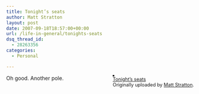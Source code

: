 ```yaml
---
title: Tonight’s seats
author: Matt Stratton
layout: post
date: 2007-09-18T18:57:00+00:00
url: /life-in-general/tonights-seats
dsq_thread_id:
  - 28263356
categories:
  - Personal

---
```

<div style="float:right;margin-left:10px;margin-bottom:10px;">
  <a href="http://www.flickr.com/photos/mugsy/1403896247/" title="photo sharing"><img src="http://farm2.static.flickr.com/1353/1403896247_b99056fd2e_m.jpg" alt="" style="border:solid 2px #000000;" /></a> <br /> <span style="font-size:.9em;margin-top:0;"> <a href="http://www.flickr.com/photos/mugsy/1403896247/">Tonight&#8217;s seats</a> <br /> Originally uploaded by <a href="http://www.flickr.com/people/mugsy/">Matt Stratton</a>. </span>
</div>

Oh good. Another pole.